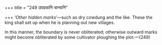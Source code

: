 +++
title = "249 उपछन्नानि चान्यानि"

+++
‘*Other hidden marks*’—such as dry cowdung and the like. These the king
shall set up when he is planning out new villages.

In this manner, the boundary is never obliterated; otherwise outward
marks might become obliterated by some cultivator ploughing the
plot.—(249)



